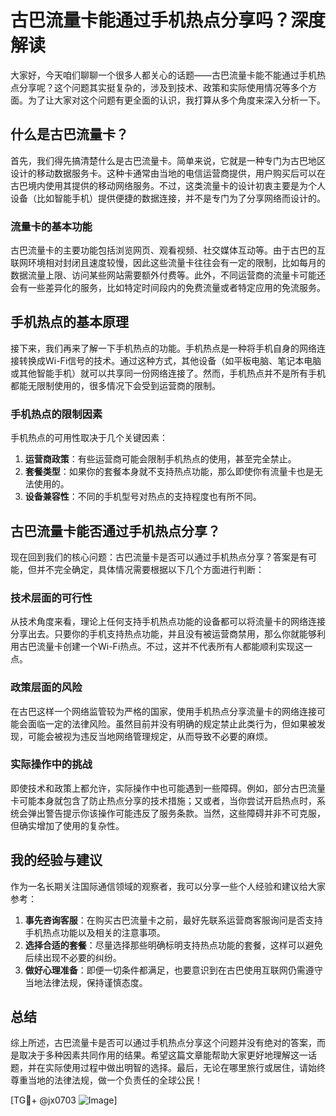 # 古巴流量卡能通过手机热点分享吗？深度解读

大家好，今天咱们聊聊一个很多人都关心的话题——古巴流量卡能不能通过手机热点分享呢？这个问题其实挺复杂的，涉及到技术、政策和实际使用情况等多个方面。为了让大家对这个问题有更全面的认识，我打算从多个角度来深入分析一下。

## 什么是古巴流量卡？

首先，我们得先搞清楚什么是古巴流量卡。简单来说，它就是一种专门为古巴地区设计的移动数据服务卡。这种卡通常由当地的电信运营商提供，用户购买后可以在古巴境内使用其提供的移动网络服务。不过，这类流量卡的设计初衷主要是为个人设备（比如智能手机）提供便捷的数据连接，并不是专门为了分享网络而设计的。

### 流量卡的基本功能

古巴流量卡的主要功能包括浏览网页、观看视频、社交媒体互动等。由于古巴的互联网环境相对封闭且速度较慢，因此这些流量卡往往会有一定的限制，比如每月的数据流量上限、访问某些网站需要额外付费等。此外，不同运营商的流量卡可能还会有一些差异化的服务，比如特定时间段内的免费流量或者特定应用的免流服务。

## 手机热点的基本原理

接下来，我们再来了解一下手机热点的功能。手机热点是一种将手机自身的网络连接转换成Wi-Fi信号的技术。通过这种方式，其他设备（如平板电脑、笔记本电脑或其他智能手机）就可以共享同一份网络连接了。然而，手机热点并不是所有手机都能无限制使用的，很多情况下会受到运营商的限制。

### 手机热点的限制因素

手机热点的可用性取决于几个关键因素：
1. **运营商政策**：有些运营商可能会限制手机热点的使用，甚至完全禁止。
2. **套餐类型**：如果你的套餐本身就不支持热点功能，那么即使你有流量卡也是无法使用的。
3. **设备兼容性**：不同的手机型号对热点的支持程度也有所不同。

## 古巴流量卡能否通过手机热点分享？

现在回到我们的核心问题：古巴流量卡是否可以通过手机热点分享？答案是有可能，但并不完全确定，具体情况需要根据以下几个方面进行判断：

### 技术层面的可行性

从技术角度来看，理论上任何支持手机热点功能的设备都可以将流量卡的网络连接分享出去。只要你的手机支持热点功能，并且没有被运营商禁用，那么你就能够利用古巴流量卡创建一个Wi-Fi热点。不过，这并不代表所有人都能顺利实现这一点。

### 政策层面的风险

在古巴这样一个网络监管较为严格的国家，使用手机热点分享流量卡的网络连接可能会面临一定的法律风险。虽然目前并没有明确的规定禁止此类行为，但如果被发现，可能会被视为违反当地网络管理规定，从而导致不必要的麻烦。

### 实际操作中的挑战

即使技术和政策上都允许，实际操作中也可能遇到一些障碍。例如，部分古巴流量卡可能本身就包含了防止热点分享的技术措施；又或者，当你尝试开启热点时，系统会弹出警告提示你该操作可能违反了服务条款。当然，这些障碍并非不可克服，但确实增加了使用的复杂性。

## 我的经验与建议

作为一名长期关注国际通信领域的观察者，我可以分享一些个人经验和建议给大家参考：

1. **事先咨询客服**：在购买古巴流量卡之前，最好先联系运营商客服询问是否支持手机热点功能以及相关的注意事项。
2. **选择合适的套餐**：尽量选择那些明确标明支持热点功能的套餐，这样可以避免后续出现不必要的纠纷。
3. **做好心理准备**：即便一切条件都满足，也要意识到在古巴使用互联网仍需遵守当地法律法规，保持谨慎态度。

## 总结

综上所述，古巴流量卡是否可以通过手机热点分享这个问题并没有绝对的答案，而是取决于多种因素共同作用的结果。希望这篇文章能帮助大家更好地理解这一话题，并在实际使用过程中做出明智的选择。最后，无论在哪里旅行或居住，请始终尊重当地的法律法规，做一个负责任的全球公民！

[TG💪+ @jx0703 ![Image](https://github.com/user-attachments/assets/dbca1d08-cadb-493c-b0ec-ad6f7a83f270)]